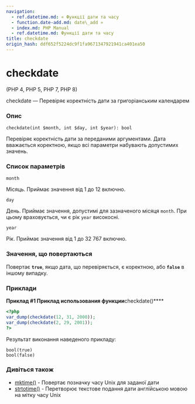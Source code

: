 ```yaml
---
navigation:
  - ref.datetime.md: « Функції дати та часу
  - function.date-add.md: date\_add »
  - index.md: PHP Manual
  - ref.datetime.md: Функції дати та часу
title: checkdate
origin_hash: ddf652f5224dc9f1fa9671347921941ca401ea50
---
```

# checkdate

(PHP 4, PHP 5, PHP 7, PHP 8)

checkdate — Перевіряє коректність дати за григоріанським календарем

### Опис

```methodsynopsis
checkdate(int $month, int $day, int $year): bool
```

Перевіряє коректність дати за переданими аргументами. Дата вважається коректною, якщо всі параметри набувають допустимих значень.

### Список параметрів

`month`

Місяць. Приймає значення від 1 до 12 включно.

`day`

День. Приймає значення, допустимі для зазначеного місяця `month`. При цьому враховується, чи є рік `year` високосні.

`year`

Рік. Приймає значення від 1 до 32 767 включно.

### Значення, що повертаються

Повертає **`true`**, якщо дата, що перевіряється, є коректною, або **`false`** в іншому випадку.

### Приклади

**Приклад #1 Приклад использования функции**checkdate()\*\*\*\*

```php
<?php
var_dump(checkdate(12, 31, 2000));
var_dump(checkdate(2, 29, 2001));
?>
```

Результат виконання наведеного прикладу:

```
bool(true)
bool(false)
```

### Дивіться також

-   [mktime()](function.mktime.md) \- Повертає позначку часу Unix для заданої дати
-   [strtotime()](function.strtotime.md) \- Перетворює текстове подання дати англійською мовою на мітку часу Unix
